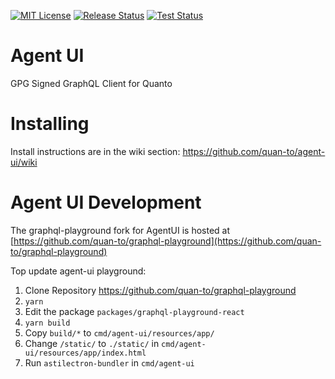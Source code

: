 [![MIT License](https://img.shields.io/badge/License-MIT-brightgreen.svg)](https://tldrlegal.com/license/mit-license) [![Release Status](https://github.com/quan-to/agent-ui/workflows/AgentUI%20Release/badge.svg)](https://github.com/quan-to/agent-ui/actions) [![Test Status](https://github.com/quan-to/agent-ui/workflows/AgentUI%20Tests/badge.svg)](https://github.com/quan-to/agent-ui/actions)

Agent UI
====================
GPG Signed GraphQL Client for Quanto


Installing
====================

Install instructions are in the wiki section: https://github.com/quan-to/agent-ui/wiki

Agent UI Development
====================

The graphql-playground fork for AgentUI is hosted at [https://github.com/quan-to/graphql-playground](https://github.com/quan-to/graphql-playground)

Top update agent-ui playground:

1. Clone Repository https://github.com/quan-to/graphql-playground
2. `yarn`
3. Edit the package `packages/graphql-playground-react`
4. `yarn build`
5. Copy `build/*` to `cmd/agent-ui/resources/app/`
6. Change `/static/` to `./static/` in `cmd/agent-ui/resources/app/index.html`
7. Run `astilectron-bundler` in `cmd/agent-ui`
